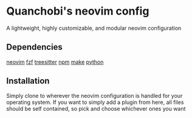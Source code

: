 # Quanchobi's neovim config
A lightweight, highly customizable, and modular neovim configuration

## Dependencies
[neovim](https://github.com/neovim/neovim)
[fzf](https://github.com/junegunn/fzf)
[treesitter](https://github.com/nvim-treesitter/nvim-treesitter)
[npm](https://github.com/npm/cli)
[make](https://www.gnu.org/software/make/)
[python](https://www.python.org/)

## Installation
Simply clone to wherever the neovim configuration is handled for your operating system.
If you want to simply add a plugin from here, all files should be self contained, so pick and choose whichever ones you want
